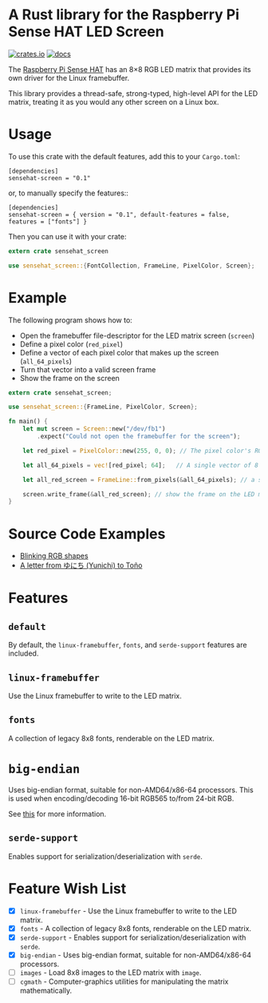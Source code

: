 A Rust library for the Raspberry Pi Sense HAT LED Screen
========================================================

[![crates.io](https://img.shields.io/crates/v/sensehat-screen.svg)](https://crates.io/crates/sensehat-screen)
[![docs](https://docs.rs/sensehat-screen/badge.svg)](https://docs.rs/sensehat-screen)


The [Raspberry Pi Sense HAT](https://www.raspberrypi.org/products/sense-hat/) has an 8×8 RGB LED matrix that provides its own driver for the Linux framebuffer.

This library provides a thread-safe, strong-typed, high-level API for the LED matrix, treating it as you would any other screen on a Linux box.

# Usage

To use this crate with the default features, add this to your `Cargo.toml`:
```cargo
[dependencies]
sensehat-screen = "0.1"
```

or, to manually specify the features::

```cargo
[dependencies]
sensehat-screen = { version = "0.1", default-features = false, features = ["fonts"] }
```

Then you can use it with your crate:

```rust
extern crate sensehat_screen

use sensehat_screen::{FontCollection, FrameLine, PixelColor, Screen};
```

# Example

The following program shows how to:

* Open the framebuffer file-descriptor for the LED matrix screen (`screen`)
* Define a pixel color (`red_pixel`)
* Define a vector of each pixel color that makes up the screen (`all_64_pixels`)
* Turn that vector into a valid screen frame
* Show the frame on the screen

```rust
extern crate sensehat_screen;

use sensehat_screen::{FrameLine, PixelColor, Screen};

fn main() {
    let mut screen = Screen::new("/dev/fb1")
        .expect("Could not open the framebuffer for the screen");

    let red_pixel = PixelColor::new(255, 0, 0); // The pixel color's RGB components are each in the range of 0 <= c < 256.

    let all_64_pixels = vec![red_pixel; 64];   // A single vector of 8 x 8 = 64 pixel colors (rows are grouped by chunks of 8)

    let all_red_screen = FrameLine::from_pixels(&all_64_pixels); // a screen frame

    screen.write_frame(&all_red_screen); // show the frame on the LED matrix
}
```

# Source Code Examples

* [Blinking RGB shapes](./examples/blink.rs)
* [A letter from ゆにち (Yunichi) to Toño](./examples/letter.rs)


# Features

`default`
---------
By default, the `linux-framebuffer`, `fonts`, and `serde-support` features are included.

`linux-framebuffer`
-------------------
Use the Linux framebuffer to write to the LED matrix.

`fonts`
-------
A collection of legacy 8x8 fonts, renderable on the LED matrix.

`big-endian`
============
Uses big-endian format, suitable for non-AMD64/x86-64 processors. This is used when encoding/decoding 16-bit RGB565 to/from 24-bit RGB.

See [this](https://en.wikipedia.org/wiki/Endianness#Current_architectures) for more information.

`serde-support`
---------------
Enables support for serialization/deserialization with `serde`.

Feature Wish List
=================
* [X] `linux-framebuffer` - Use the Linux framebuffer to write to the LED matrix.
* [X] `fonts` - A collection of legacy 8x8 fonts, renderable on the LED matrix.
* [X] `serde-support` - Enables support for serialization/deserialization with `serde`.
* [X] `big-endian` - Uses big-endian format, suitable for non-AMD64/x86-64 processors.
* [ ] `images` - Load 8x8 images to the LED matrix with `image`.
* [ ] `cgmath` - Computer-graphics utilities for manipulating the matrix mathematically.
